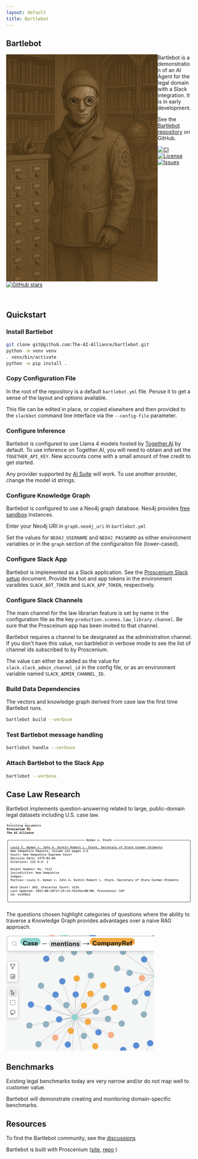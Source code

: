 ```yaml
---
layout: default
title: Bartlebot
---
```


## Bartlebot

<img src="./assets/images/bartlebot.png" align="left" width="410px" alt="bartlebot"/>

Bartlebot is a demonstration of an AI Agent for the legal domain with a Slack integration.
It is in early development.

See the [Bartlebot repository](https://github.com/The-AI-Alliance/bartlebot) on GitHub.

[![CI](https://github.com/The-AI-Alliance/bartlebot/actions/workflows/pytest.yml/badge.svg)](https://github.com/The-AI-Alliance/bartlebot/actions/workflows/pytest.yml)
[![License](https://img.shields.io/github/license/The-AI-Alliance/bartlebot)](https://github.com/The-AI-Alliance/bartlebot/tree/main?tab=Apache-2.0-1-ov-file#readme)
[![Issues](https://img.shields.io/github/issues/The-AI-Alliance/bartlebot)](https://github.com/The-AI-Alliance/bartlebot/issues)
[![GitHub stars](https://img.shields.io/github/stars/The-AI-Alliance/bartlebot?style=social)](https://github.com/The-AI-Alliance/bartlebot/stargazers)

<br clear="left"/>

## Quickstart

### Install Bartlebot

```bash
git clone git@github.com:The-AI-Alliance/bartlebot.git
python -m venv venv
. venv/bin/activate
python -m pip install .
```

### Copy Configuration File

In the root of the repository is a default `bartlebot.yml` file.
Peruse it to get a sense of the layout and options available.

This file can be edited in place, or copied elsewhere and then provided to
the `slackbot` command line interface via the `--config-file` parameter.

### Configure Inference

Bartlebot is configured to use Llama 4 models hosted by [Together.AI](https://www.together.ai/) by default.
To use inference on Together.AI, you will need to obtain and set the `TOGETHER_API_KEY`.
New accounts come with a small amount of free credit to get started.

Any provider supported by [AI Suite](https://github.com/andrewyng/aisuite/) will work.
To use another provider, change the model id strings.

### Configure Knowledge Graph

Bartlebot is configured to use a Neo4j graph database.
Neo4j provides [free sandbox](https://neo4j.com/sandbox/) instances.

Enter your Neo4j URI in `graph.neo4j_uri` in `bartlebot.yml`

Set the values for `NEO4J_USERNAME` and `NEO4J_PASSWORD` as either environment variables
or in the `graph` section of the configuraiton file (lower-cased).

### Configure Slack App

Bartlebot is implemented as a Slack application.
See the [Proscenium Slack setup](https://github.com/The-AI-Alliance/proscenium/blob/main/docs/slack-app-setup.md) document.
Provide the bot and app tokens in the environment varaibles `SLACK_BOT_TOKEN` and `SLACK_APP_TOKEN`, respectively.

### Configure Slack Channels

The main channel for the law librarian feature is set by name in
the configuration file as the key `production.scenes.law_library.channel`.
Be sure that the Prosceinum app has been invited to that channel.

Bartlebot requires a channel to be designated as the administration channel.
If you don't have this value, run barblebot in verbose mode to see the list of
channel ids subscribed to by Proscenium.

The value can either be added as the value for `slack.slack_admin_channel_id` in the config file,
or as an environment variable named `SLACK_ADMIN_CHANNEL_ID`.

### Build Data Dependencies

The vectors and knowledge graph derived from case law the first time Bartlebot runs.

```bash
bartlebot build --verbose
```

### Test Bartlebot message handling

```bash
bartlebot handle --verbose
```

### Attach Bartlebot to the Slack App

```bash
bartlebot --verbose
```

## Case Law Research

Bartlebot implements question-answering related to
large, public-domain legal datasets including U.S. case law.

<img src="./assets/images/enrich.png" width="600px" alt="legal kg"/>

The questions chosen highlight categories of questions where the ability to traverse a
Knowledge Graph provides advantages over a naive RAG approach.

<img src="./assets/images/legal_kg.png" width="400px" alt="legal kg"/>

## Benchmarks

Existing legal benchmarks today are very narrow and/or do not map well to customer value.

Bartlebot will demonstrate creating and monitoring domain-specific benchmarks.

## Resources

To find the Bartlebot community, see the [discussions](https://github.com/The-AI-Alliance/bartlebot/discussions)

Bartlebot is built with Proscenium ([site](https://the-ai-alliance.github.io/proscenium/), [repo](https://github.com/The-AI-Alliance/proscenium) )
